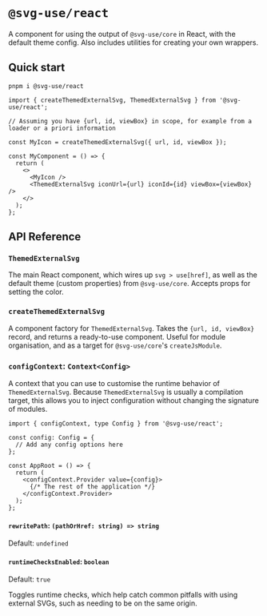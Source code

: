 # `@svg-use/react`

A component for using the output of `@svg-use/core` in React, with the default
theme config. Also includes utilities for creating your own wrappers.

## Quick start

```shell
pnpm i @svg-use/react
```

```tsx
import { createThemedExternalSvg, ThemedExternalSvg } from '@svg-use/react';

// Assuming you have {url, id, viewBox} in scope, for example from a loader or a priori information

const MyIcon = createThemedExternalSvg({ url, id, viewBox });

const MyComponent = () => {
  return (
    <>
      <MyIcon />
      <ThemedExternalSvg iconUrl={url} iconId={id} viewBox={viewBox} />
    </>
  );
};
```

## API Reference

### `ThemedExternalSvg`

The main React component, which wires up `svg > use[href]`, as well as the
default theme (custom properties) from `@svg-use/core`. Accepts props for
setting the color.

### `createThemedExternalSvg`

A component factory for `ThemedExternalSvg`. Takes the `{url, id, viewBox}`
record, and returns a ready-to-use component. Useful for module organisation,
and as a target for `@svg-use/core`'s `createJsModule`.

### `configContext`: `Context<Config>`

A context that you can use to customise the runtime behavior of
`ThemedExternalSvg`. Because `ThemedExternalSvg` is usually a compilation
target, this allows you to inject configuration without changing the signature
of modules.

```tsx
import { configContext, type Config } from '@svg-use/react';

const config: Config = {
  // Add any config options here
};

const AppRoot = () => {
  return (
    <configContext.Provider value={config}>
      {/* The rest of the application */}
    </configContext.Provider>
  );
};
```

#### `rewritePath`: `(pathOrHref: string) => string`

Default: `undefined`

#### `runtimeChecksEnabled`: `boolean`

Default: `true`

Toggles runtime checks, which help catch common pitfalls with using external
SVGs, such as needing to be on the same origin.
